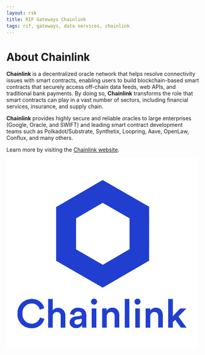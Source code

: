 ```yaml
---
layout: rsk
title: RIF Gateways Chainlink
tags: rif, gateways, data services, chainlink
---
```


# About Chainlink

**Chainlink** is a decentralized oracle network that helps resolve connectivity issues with smart contracts, enabling users to build blockchain-based smart contracts that securely access off-chain data feeds, web APIs, and traditional bank payments. By doing so, **Chainlink** transforms the role that smart contracts can play in a vast number of sectors, including financial services, insurance, and supply chain. 

**Chainlink** provides highly secure and reliable oracles to large enterprises (Google, Oracle, and SWIFT) and leading smart contract development teams such as Polkadot/Substrate, Synthetix, Loopring, Aave, OpenLaw, Conflux, and many others.

Learn more by visiting the [Chainlink website](https://chain.link/).

![Chainlink logo](/assets/img/rif-gateways/chainlink-logo.jpeg)






